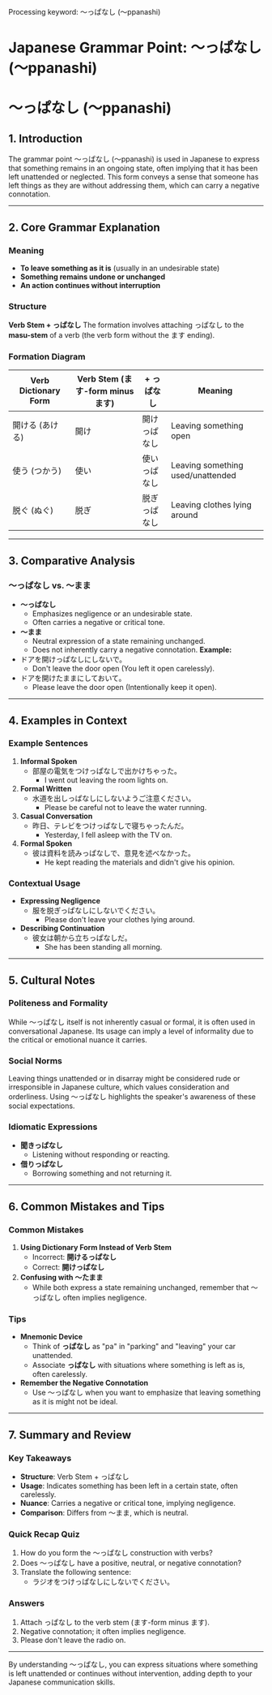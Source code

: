 Processing keyword: ～っぱなし (〜ppanashi)
# Japanese Grammar Point: ～っぱなし (〜ppanashi)
# ～っぱなし (〜ppanashi)
## 1. Introduction
The grammar point ～っぱなし (〜ppanashi) is used in Japanese to express that something remains in an ongoing state, often implying that it has been left unattended or neglected. This form conveys a sense that someone has left things as they are without addressing them, which can carry a negative connotation.

---
## 2. Core Grammar Explanation
### Meaning
- **To leave something as it is** (usually in an undesirable state)
- **Something remains undone or unchanged**
- **An action continues without interruption**
### Structure
**Verb Stem + っぱなし**
The formation involves attaching っぱなし to the **masu-stem** of a verb (the verb form without the ます ending).
### Formation Diagram
| Verb Dictionary Form | Verb Stem (ます-form minus ます) | + っぱなし | Meaning                         |
| --------------------- | ----------------------------- | --------- | ------------------------------- |
| 開ける (あける)         | 開け                        | 開けっぱなし | Leaving something open          |
| 使う (つかう)           | 使い                        | 使いっぱなし | Leaving something used/unattended |
| 脱ぐ (ぬぐ)             | 脱ぎ                        | 脱ぎっぱなし | Leaving clothes lying around    |
---
## 3. Comparative Analysis
### ～っぱなし vs. ～まま
- **～っぱなし**
  - Emphasizes negligence or an undesirable state.
  - Often carries a negative or critical tone.
- **～まま**
  - Neutral expression of a state remaining unchanged.
  - Does not inherently carry a negative connotation.
**Example:**
- ドアを開けっぱなしにしないで。
  - Don't leave the door open (You left it open carelessly).
- ドアを開けたままにしておいて。
  - Please leave the door open (Intentionally keep it open).
---
## 4. Examples in Context
### Example Sentences
1. **Informal Spoken**
   - 部屋の電気をつけっぱなしで出かけちゃった。
     - I went out leaving the room lights on.
2. **Formal Written**
   - 水道を出しっぱなしにしないようご注意ください。
     - Please be careful not to leave the water running.
3. **Casual Conversation**
   - 昨日、テレビをつけっぱなしで寝ちゃったんだ。
     - Yesterday, I fell asleep with the TV on.
4. **Formal Spoken**
   - 彼は資料を読みっぱなしで、意見を述べなかった。
     - He kept reading the materials and didn't give his opinion.
### Contextual Usage
- **Expressing Negligence**
  - 服を脱ぎっぱなしにしないでください。
    - Please don't leave your clothes lying around.
- **Describing Continuation**
  - 彼女は朝から立ちっぱなしだ。
    - She has been standing all morning.
---
## 5. Cultural Notes
### Politeness and Formality
While ～っぱなし itself is not inherently casual or formal, it is often used in conversational Japanese. Its usage can imply a level of informality due to the critical or emotional nuance it carries.
### Social Norms
Leaving things unattended or in disarray might be considered rude or irresponsible in Japanese culture, which values consideration and orderliness. Using ～っぱなし highlights the speaker's awareness of these social expectations.
### Idiomatic Expressions
- **聞きっぱなし**
  - Listening without responding or reacting.
- **借りっぱなし**
  - Borrowing something and not returning it.
---
## 6. Common Mistakes and Tips
### Common Mistakes
1. **Using Dictionary Form Instead of Verb Stem**
   - Incorrect: **開けるっぱなし**
   - Correct: **開けっぱなし**
2. **Confusing with ～たまま**
   - While both express a state remaining unchanged, remember that ～っぱなし often implies negligence.
### Tips
- **Mnemonic Device**
  - Think of **っぱなし** as "pa" in "parking" and "leaving" your car unattended.
  - Associate **っぱなし** with situations where something is left as is, often carelessly.
- **Remember the Negative Connotation**
  - Use ～っぱなし when you want to emphasize that leaving something as it is might not be ideal.
---
## 7. Summary and Review
### Key Takeaways
- **Structure**: Verb Stem + っぱなし
- **Usage**: Indicates something has been left in a certain state, often carelessly.
- **Nuance**: Carries a negative or critical tone, implying negligence.
- **Comparison**: Differs from ～まま, which is neutral.
### Quick Recap Quiz
1. How do you form the ～っぱなし construction with verbs?
2. Does ～っぱなし have a positive, neutral, or negative connotation?
3. Translate the following sentence:
   - ラジオをつけっぱなしにしないでください。
### Answers
1. Attach っぱなし to the verb stem (ます-form minus ます).
2. Negative connotation; it often implies negligence.
3. Please don't leave the radio on.
---
By understanding ～っぱなし, you can express situations where something is left unattended or continues without intervention, adding depth to your Japanese communication skills.
